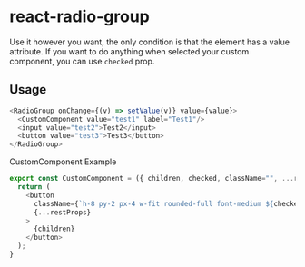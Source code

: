 # react-radio-group
Use it however you want, the only condition is that the element has a value attribute.
If you want to do anything when selected your custom component, you can use `checked` prop.

## Usage
```js
<RadioGroup onChange={(v) => setValue(v)} value={value}>
  <CustomComponent value="test1" label="Test1"/>
  <input value="test2">Test2</input>
  <button value="test3">Test3</button>
</RadioGroup>
```

CustomComponent Example
```js
export const CustomComponent = ({ children, checked, className="", ...restProps }: ButtonProps) => {
  return (
    <button
      className={`h-8 py-2 px-4 w-fit rounded-full font-medium ${checked ? 'text-neutral-800'} ${className}`}
      {...restProps}
    >
      {children}
    </button>
  );
}
```
